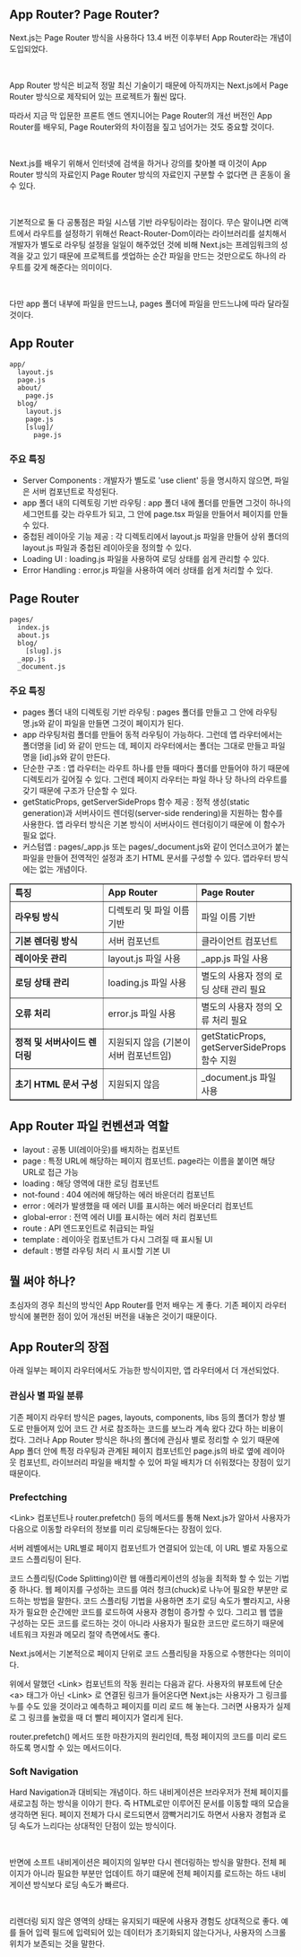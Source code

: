 <h2 data-ke-size="size26">App Router? Page Router?</h2>
<p data-ke-size="size16">Next.js는 Page Router 방식을 사용하다 13.4 버전 이후부터 App Router라는 개념이 도입되었다.</p>
<p data-ke-size="size16">&nbsp;</p>
<p data-ke-size="size16">App Router 방식은 비교적 정말 최신 기술이기 때문에 아직까지는 Next.js에서 Page Router 방식으로 제작되어 있는 프로젝트가 훨씬 많다.</p>
<p data-ke-size="size16">따라서 지금 막 입문한 프론트 엔드 엔지니어는 Page Router의 개선 버전인 App Router를 배우되, Page Router와의 차이점을 짚고 넘어가는 것도 중요할 것이다.</p>
<p data-ke-size="size16">&nbsp;</p>
<p data-ke-size="size16">Next.js를 배우기 위해서 인터넷에 검색을 하거나 강의를 찾아볼 때 이것이 App Router 방식의 자료인지 Page Router 방식의 자료인지 구분할 수 없다면 큰 혼동이 올 수 있다.</p>
<p data-ke-size="size16">&nbsp;</p>
<p data-ke-size="size16">기본적으로 둘 다 공통점은 파일 시스템 기반 라우팅이라는 점이다. 무슨 말이냐면 리액트에서 라우트를 설정하기 위해선 React-Router-Dom이라는 라이브러리를 설치해서 개발자가 별도로 라우팅 설정을 일일이 해주었던 것에 비해 Next.js는 프레임워크의 성격을 갖고 있기 때문에 프로젝트를 셋업하는 순간 파일을 만드는 것만으로도 하나의 라우트를 갖게 해준다는 의미이다.</p>
<p data-ke-size="size16">&nbsp;</p>
<p data-ke-size="size16">다만 app 폴더 내부에 파일을 만드느냐, pages 폴더에 파일을 만드느냐에 따라 달라질 것이다.</p>
<h2 data-ke-size="size26">App Router</h2>
<pre id="code_1722076540461" class="bash" data-ke-language="bash" data-ke-type="codeblock"><code>app/
  layout.js
  page.js
  about/
    page.js
  blog/
    layout.js
    page.js
    [slug]/
      page.js</code></pre>
<h3 data-ke-size="size23">주요 특징</h3>
<ul style="list-style-type: disc;" data-ke-list-type="disc">
<li>Server Components : 개발자가 별도로 'use client' 등을 명시하지 않으면, 파일은 서버 컴포넌트로 작성된다.</li>
<li>app 폴더 내의 디렉토링 기반 라우팅 : app 폴더 내에 폴더를 만들면 그것이 하나의 세그먼트를 갖는 라우트가 되고, 그 안에 page.tsx 파일을 만들어서 페이지를 만들 수 있다.</li>
<li>중첩된 레이아웃 기능 제공 : 각 디렉토리에서 layout.js 파일을 만들어 상위 폴더의 layout.js 파일과 중첩된 레이아웃을 정의할 수 있다.</li>
<li>Loading UI : loading.js 파일을 사용하여 로딩 상태를 쉽게 관리할 수 있다.</li>
<li>Error Handling : error.js 파일을 사용하여 에러 상태를 쉽게 처리할 수 있다.</li>
</ul>
<h2 data-ke-size="size26">Page Router</h2>
<pre id="code_1722076806814" class="bash" data-ke-language="bash" data-ke-type="codeblock"><code>pages/
  index.js
  about.js
  blog/
    [slug].js
  _app.js
  _document.js</code></pre>
<h3 data-ke-size="size23">주요 특징</h3>
<ul style="list-style-type: disc;" data-ke-list-type="disc">
<li>pages 폴더 내의 디렉토링 기반 라우팅 : pages 폴더를 만들고 그 안에 라우팅명.js와 같이 파일을 만들면 그것이 페이지가 된다.</li>
<li>app 라우팅처럼 폴더를 만들어 동적 라우팅이 가능하다. 그런데 앱 라우터에서는 폴더명을 [id] 와 같이 만드는 데, 페이지 라우터에서는 폴더는 그대로 만들고 파일명을 [id].js와 같이 만든다.</li>
<li>단순한 구조 : 앱 라우터는 라우트 하나를 만들 때마다 폴더를 만들어야 하기 때문에 디렉토리가 깊어질 수 있다. 그런데 페이지 라우터는 파일 하나 당 하나의 라우트를 갖기 때문에 구조가 단순할 수 있다.</li>
<li>getStaticProps, getServerSideProps 함수 제공 : 정적 생성(static generation)과 서버사이드 렌더링(server-side rendering)을 지원하는 함수를 사용한다. 앱 라우터 방식은 기본 방식이 서버사이드 렌더링이기 때문에 이 함수가 필요 없다.</li>
<li>커스텀앱 : pages/_app.js 또는 pages/_document.js와 같이 언더스코어가 붙는 파일을 만들어 전역적인 설정과 초기 HTML 문서를 구성할 수 있다. 앱라우터 방식에는 없는 개념이다.</li>
</ul>
<table style="border-collapse: collapse; width: 100%;" border="1" data-ke-align="alignLeft">
<tbody>
<tr>
<td style="width: 33.3333%;"><b>특징</b></td>
<td style="width: 33.3333%;"><b>App Router</b></td>
<td style="width: 33.3333%;"><b>Page Router</b></td>
</tr>
<tr>
<td style="width: 33.3333%;"><b>라우팅 방식</b></td>
<td style="width: 33.3333%;">디렉토리 및 파일 이름 기반</td>
<td style="width: 33.3333%;">파일 이름 기반</td>
</tr>
<tr>
<td style="width: 33.3333%;"><b>기본 렌더링 방식</b></td>
<td style="width: 33.3333%;">서버 컴포넌트</td>
<td style="width: 33.3333%;">클라이언트 컴포넌트</td>
</tr>
<tr>
<td style="width: 33.3333%;"><b>레이아웃 관리</b></td>
<td style="width: 33.3333%;">layout.js 파일 사용</td>
<td style="width: 33.3333%;">_app.js 파일 사용</td>
</tr>
<tr>
<td style="width: 33.3333%;"><b>로딩 상태 관리</b></td>
<td style="width: 33.3333%;">loading.js 파일 사용</td>
<td style="width: 33.3333%;">별도의 사용자 정의 로딩 상태 관리 필요&nbsp;</td>
</tr>
<tr>
<td style="width: 33.3333%;"><b>오류 처리</b></td>
<td style="width: 33.3333%;">error.js 파일 사용</td>
<td style="width: 33.3333%;">별도의 사용자 정의 오류 처리 필요</td>
</tr>
<tr>
<td style="width: 33.3333%;"><b>정적 및 서버사이드 렌더링</b></td>
<td style="width: 33.3333%;">지원되지 않음 (기본이 서버 컴포넌트임)</td>
<td style="width: 33.3333%;">getStaticProps, getServerSideProps 함수 지원</td>
</tr>
<tr>
<td style="width: 33.3333%;"><b>초기 HTML 문서 구성</b></td>
<td style="width: 33.3333%;">지원되지 않음</td>
<td style="width: 33.3333%;">_document.js 파일 사용</td>
</tr>
</tbody>
</table>
<h2 data-ke-size="size26">App Router 파일 컨벤션과 역할</h2>
<ul style="list-style-type: disc;" data-ke-list-type="disc">
<li>layout : 공통 UI(레이아웃)를 배치하는 컴포넌트&nbsp;</li>
<li>page : 특정 URL에 해당하는 페이지 컴포넌트. page라는 이름을 붙이면 해당 URL로 접근 가능</li>
<li>loading : 해당 영역에 대한 로딩 컴포넌트</li>
<li>not-found : 404 에러에 해당하는 에러 바운더리 컴포넌트</li>
<li>error : 에러가 발생했을 때 에러 UI를 표시하는 에러 바운더리 컴포넌트</li>
<li>global-error : 전역 에러 UI를 표시하는 에러 처리 컴포넌트</li>
<li>route : API 엔드포인트로 취급되는 파일</li>
<li>template : 레이아웃 컴포넌트가 다시 그려질 때 표시될 UI</li>
<li>default : 병렬 라우팅 처리 시 표시할 기본 UI</li>
</ul>
<h2 data-ke-size="size26">뭘 써야 하나?</h2>
<p data-ke-size="size16">초심자의 경우 최신의 방식인 App Router를 먼저 배우는 게 좋다. 기존 페이지 라우터 방식에 불편한 점이 있어 개선된 버전을 내놓은 것이기 때문이다.</p>
<h2 data-ke-size="size26">App Router의 장점</h2>
<p data-ke-size="size16">아래 일부는 페이지 라우터에서도 가능한 방식이지만, 앱 라우터에서 더 개선되었다.</p>
<h3 data-ke-size="size23">관심사 별 파일 분류</h3>
<p data-ke-size="size16">기존 페이지 라우터 방식은 pages, layouts, components, libs 등의 폴더가 항상 별도로 만들어져 있어 코드 간 서로 참조하는 코드를 보느라 계속 왔다 갔다 하는 비용이 컸다. 그러나 App Router 방식은 하나의 폴더에 관심사 별로 정리할 수 있기 때문에 App 폴더 안에 특정 라우팅과 관계된 페이지 컴포넌트인 page.js의 바로 옆에 레이아웃 컴포넌트, 라이브러리 파일을 배치할 수 있어 파일 배치가 더 쉬워졌다는 장점이 있기 때문이다.</p>
<h3 data-ke-size="size23">Prefectching</h3>
<p data-ke-size="size16">&lt;Link&gt; 컴포넌트나 router.prefetch() 등의 메서드를 통해 Next.js가 알아서 사용자가 다음으로 이동할 라우터의 정보를 미리 로딩해둔다는 장점이 있다.</p>
<p data-ke-size="size16">서버 레벨에서는 URL별로 페이지 컴포넌트가 연결되어 있는데, 이 URL 별로 자동으로 코드 스플리팅이 된다.</p>
<p data-ke-size="size16">코드 스플리팅(Code Splitting)이란 웹 애플리케이션의 성능을 최적화 할 수 있는 기법 중 하나다. 웹 페이지를 구성하는 코드를 여러 청크(chuck)로 나누어 필요한 부분만 로드하는 방법을 말한다. 코드 스플리팅 기법을 사용하면 초기 로딩 속도가 빨라지고, 사용자가 필요한 순간에만 코드를 로드하여 사용자 경험이 증가할 수 있다. 그리고 웹 앱을 구성하는 모든 코드를 로드하는 것이 아니라 사용자가 필요한 코드만 로드하기 때문에 네트워크 자원과 메모리 절약 측면에서도 좋다.</p>
<p data-ke-size="size16">Next.js에서는 기본적으로 페이지 단위로 코드 스플리팅을 자동으로 수행한다는 의미이다.</p>
<p data-ke-size="size16">위에서 말했던 &lt;Link&gt; 컴포넌트의 작동 원리는 다음과 같다. 사용자의 뷰포트에 단순 &lt;a&gt; 태그가 아닌 &lt;Link&gt; 로 연결된 링크가 들어온다면 Next.js는 사용자가 그 링크를 누를 수도 있을 것이라고 예측하고 페이지를 미리 로드 해 놓는다. 그러면 사용자가 실제로 그 링크를 눌렀을 때 더 빨리 페이지가 열리게 된다.</p>
<p data-ke-size="size16">router.prefetch() 메서드 또한 마찬가지의 원리인데, 특정 페이지의 코드를 미리 로드하도록 명시할 수 있는 메서드이다.</p>
<h3 data-ke-size="size23">Soft Navigation</h3>
<p data-ke-size="size16">Hard Navigation과 대비되는 개념이다. 하드 내비게이션은 브라우저가 전체 페이지를 새로고침 하는 방식을 이야기 한다. 즉 HTML로만 이루어진 문서를 이동할 때의 모습을 생각하면 된다. 페이지 전체가 다시 로드되면서 깜빡거리기도 하면서 사용자 경험과 로딩 속도가 느리다는 상대적인 단점이 있는 방식이다.</p>
<p data-ke-size="size16">&nbsp;</p>
<p data-ke-size="size16">반면에 소프트 내비게이션은 페이지의 일부만 다시 렌더링하는 방식을 말한다. 전체 페이지가 아니라 필요한 부분만 업데이트 하기 떄문에 전체 페이지를 로드하는 하드 내비게이션 방식보다 로딩 속도가 빠르다.</p>
<p data-ke-size="size16">&nbsp;</p>
<p data-ke-size="size16">리렌더링 되지 않은 영역의 상태는 유지되기 때문에 사용자 경험도 상대적으로 좋다. 예를 들어 입력 필드에 입력되어 있는 데이터가 초기화되지 않는다거나, 사용자의 스크롤 위치가 보존되는 것을 말한다.</p>